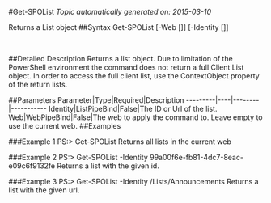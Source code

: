 #Get-SPOList
*Topic automatically generated on: 2015-03-10*

Returns a List object
##Syntax
    Get-SPOList [-Web [<WebPipeBind>]] [-Identity [<ListPipeBind>]]

&nbsp;

##Detailed Description
Returns a list object. Due to limitation of the PowerShell environment the command does not return a full Client List object. In order to access the full client list, use the ContextObject property of the return lists.

##Parameters
Parameter|Type|Required|Description
---------|----|--------|-----------
Identity|ListPipeBind|False|The ID or Url of the list.
Web|WebPipeBind|False|The web to apply the command to. Leave empty to use the current web.
##Examples

###Example 1
    PS:> Get-SPOList
Returns all lists in the current web

###Example 2
    PS:> Get-SPOList -Identity 99a00f6e-fb81-4dc7-8eac-e09c6f9132fe
Returns a list with the given id.

###Example 3
    PS:> Get-SPOList -Identity /Lists/Announcements
Returns a list with the given url.
